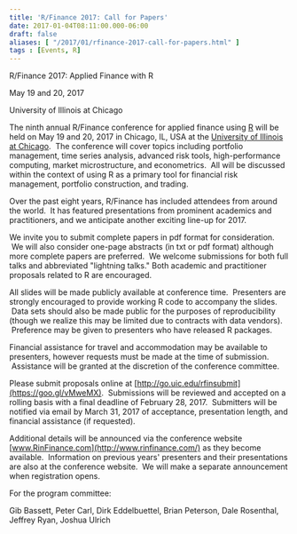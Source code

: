 ```yaml
---
title: 'R/Finance 2017: Call for Papers'
date: 2017-01-04T08:11:00.000-06:00
draft: false
aliases: [ "/2017/01/rfinance-2017-call-for-papers.html" ]
tags : [Events, R]
---
```


R/Finance 2017: Applied Finance with R

May 19 and 20, 2017

University of Illinois at Chicago

  

The ninth annual R/Finance conference for applied finance using [R](https://www.r-project.org/) will be held on May 19 and 20, 2017 in Chicago, IL, USA at the [University of Illinois at Chicago](http://www.uic.edu/).  The conference will cover topics including portfolio management, time series analysis, advanced risk tools, high-performance computing, market microstructure, and econometrics.  All will be discussed within the context of using R as a primary tool for financial risk management, portfolio construction, and trading.

  

Over the past eight years, R/Finance has included attendees from around the world.  It has featured presentations from prominent academics and practitioners, and we anticipate another exciting line-up for 2017.

  

We invite you to submit complete papers in pdf format for consideration.  We will also consider one-page abstracts (in txt or pdf format) although more complete papers are preferred.  We welcome submissions for both full talks and abbreviated "lightning talks." Both academic and practitioner proposals related to R are encouraged.

  

All slides will be made publicly available at conference time.  Presenters are strongly encouraged to provide working R code to accompany the slides.  Data sets should also be made public for the purposes of reproducibility (though we realize this may be limited due to contracts with data vendors).  Preference may be given to presenters who have released R packages.

  

Financial assistance for travel and accommodation may be available to presenters, however requests must be made at the time of submission.  Assistance will be granted at the discretion of the conference committee.

  

Please submit proposals online at [http://go.uic.edu/rfinsubmit](https://goo.gl/vMweMX).  Submissions will be reviewed and accepted on a rolling basis with a final deadline of February 28, 2017.  Submitters will be notified via email by March 31, 2017 of acceptance, presentation length, and financial assistance (if requested).

  

Additional details will be announced via the conference website [www.RinFinance.com](http://www.rinfinance.com/) as they become available.  Information on previous years' presenters and their presentations are also at the conference website.  We will make a separate announcement when registration opens.

  

For the program committee:

Gib Bassett, Peter Carl, Dirk Eddelbuettel, Brian Peterson, Dale Rosenthal, Jeffrey Ryan, Joshua Ulrich